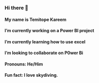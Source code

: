 ### Hi there 👋
#### My name is Temitope Kareem
#### I’m currently working on a Power BI project
#### I’m currently learning how to use excel
#### I’m looking to collaborate on P0wer Bi
#### Pronouns: He/Him
#### Fun fact: I love skydiving.

